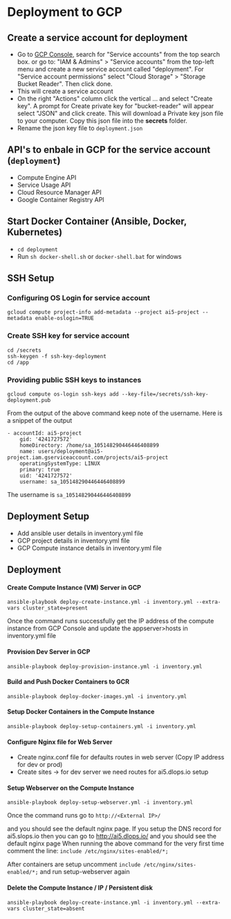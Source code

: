 
# Deployment to GCP

## Create a service account for deployment

- Go to [GCP Console](https://console.cloud.google.com/home/dashboard), search for  "Service accounts" from the top search box. or go to: "IAM & Admins" > "Service accounts" from the top-left menu and create a new service account called "deployment". For "Service account permissions" select "Cloud Storage" > "Storage Bucket Reader". Then click done.
- This will create a service account
- On the right "Actions" column click the vertical ... and select "Create key". A prompt for Create private key for "bucket-reader" will appear select "JSON" and click create. This will download a Private key json file to your computer. Copy this json file into the **secrets** folder.
- Rename the json key file to `deployment.json`

## API's to enbale in GCP for the service account (`deployment`)
* Compute Engine API
* Service Usage API
* Cloud Resource Manager API
* Google Container Registry API

## Start Docker Container (Ansible, Docker, Kubernetes)
-  `cd deployment`
- Run `sh docker-shell.sh` or `docker-shell.bat` for windows


## SSH Setup
### Configuring OS Login for service account
```
gcloud compute project-info add-metadata --project ai5-project --metadata enable-oslogin=TRUE
```

### Create SSH key for service account
```
cd /secrets
ssh-keygen -f ssh-key-deployment
cd /app
```

### Providing public SSH keys to instances
```
gcloud compute os-login ssh-keys add --key-file=/secrets/ssh-key-deployment.pub
```
From the output of the above command keep note of the username. Here is a snippet of the output 
```
- accountId: ai5-project
    gid: '4241727572'
    homeDirectory: /home/sa_105148290446446408899
    name: users/deployment@ai5-project.iam.gserviceaccount.com/projects/ai5-project
    operatingSystemType: LINUX
    primary: true
    uid: '4241727572'
    username: sa_105148290446446408899
```
The username is `sa_105148290446446408899`


## Deployment Setup
* Add ansible user details in inventory.yml file
* GCP project details in inventory.yml file
* GCP Compute instance details in inventory.yml file

## Deployment
#### Create Compute Instance (VM) Server in GCP
```
ansible-playbook deploy-create-instance.yml -i inventory.yml --extra-vars cluster_state=present
```
Once the command runs successfully get the IP address of the compute instance from GCP Console and update the appserver>hosts in inventory.yml file

#### Provision Dev Server in GCP
```
ansible-playbook deploy-provision-instance.yml -i inventory.yml
```

#### Build and Push Docker Containers to GCR
```
ansible-playbook deploy-docker-images.yml -i inventory.yml
```

#### Setup Docker Containers in the  Compute Instance
```
ansible-playbook deploy-setup-containers.yml -i inventory.yml
```




#### Configure Nginx file for Web Server
* Create nginx.conf file for defaults routes in web server (Copy IP address for dev or prod)
* Create sites -> for dev server we need routes for ai5.dlops.io setup

#### Setup Webserver on the Compute Instance
```
ansible-playbook deploy-setup-webserver.yml -i inventory.yml
```
Once the command runs go to `http://<External IP>/` 



and you should see the default nginx page. If you setup the DNS record for ai5.slops.io then you can go to http://ai5.dlops.io/ and you should see the default nginx page
When running the above command for the very first time comment the line: `include /etc/nginx/sites-enabled/*;`



After containers are setup uncomment `include /etc/nginx/sites-enabled/*;` and run setup-webserver again


#### Delete the Compute Instance / IP / Persistent disk
```
ansible-playbook deploy-create-instance.yml -i inventory.yml --extra-vars cluster_state=absent
```
 
